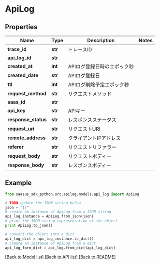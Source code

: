 # ApiLog


## Properties
Name | Type | Description | Notes
------------ | ------------- | ------------- | -------------
**trace_id** | **str** | トレースID | 
**api_log_id** | **str** |  | 
**created_at** | **int** | APIログ登録日時のエポック秒 | 
**created_date** | **str** | APIログ登録日 | 
**ttl** | **int** | APIログ削除予定エポック秒 | 
**request_method** | **str** | リクエストメソッド | 
**saas_id** | **str** |  | 
**api_key** | **str** | APIキー | 
**response_status** | **str** | レスポンスステータス | 
**request_uri** | **str** | リクエストURI | 
**remote_address** | **str** | クライアントIPアドレス | 
**referer** | **str** | リクエストリファラー | 
**request_body** | **str** | リクエストボディー | 
**response_body** | **str** | レスポンスボディー | 

## Example

```python
from saasus_sdk_python.src.apilog.models.api_log import ApiLog

# TODO update the JSON string below
json = "{}"
# create an instance of ApiLog from a JSON string
api_log_instance = ApiLog.from_json(json)
# print the JSON string representation of the object
print ApiLog.to_json()

# convert the object into a dict
api_log_dict = api_log_instance.to_dict()
# create an instance of ApiLog from a dict
api_log_form_dict = api_log.from_dict(api_log_dict)
```
[[Back to Model list]](../README.md#documentation-for-models) [[Back to API list]](../README.md#documentation-for-api-endpoints) [[Back to README]](../README.md)


